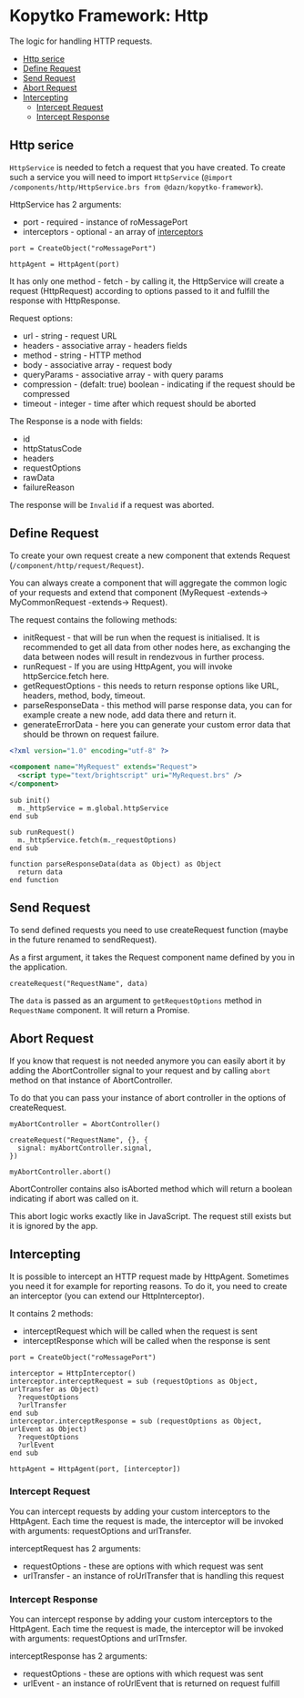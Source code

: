 # Kopytko Framework: Http

The logic for handling HTTP requests.

- [Http serice](#http-serice)
- [Define Request](#define-request)
- [Send Request](#send-request)
- [Abort Request](#abort-request)
- [Intercepting](#intercepting)
  - [Intercept Request](#intercept-request)
  - [Intercept Response](#intercept-response)

## Http serice

`HttpService` is needed to fetch a request that you have created.
To create such a service you will need to import `HttpService` (`@import /components/http/HttpService.brs from @dazn/kopytko-framework`).

HttpService has 2 arguments:
- port - required - instance of roMessagePort
- interceptors - optional - an array of [interceptors](#intercepting)

```
port = CreateObject("roMessagePort")

httpAgent = HttpAgent(port)
```

It has only one method - fetch - by calling it, the HttpService will create a request (HttpRequest) according to options passed to it and fulfill the response with HttpResponse.

Request options:
- url - string - request URL
- headers - associative array - headers fields
- method - string - HTTP method
- body - associative array - request body
- queryParams - associative array - with  query params
- compression - (defalt: true) boolean - indicating if the request should be compressed
- timeout - integer - time after which request should be aborted

The Response is a node with fields:
- id
- httpStatusCode
- headers
- requestOptions
- rawData
- failureReason

The response will be `Invalid` if a request was aborted.

## Define Request

To create your own request create a new component that extends Request (`/component/http/request/Request`).

You can always create a component that will aggregate the common logic of your requests and extend that component (MyRequest -extends-> MyCommonRequest -extends-> Request).

The request contains the following methods:
- initRequest - that will be run when the request is initialised. It is recommended to get all data from other nodes here, as exchanging the data between nodes will result in rendezvous in further process.
- runRequest - If you are using HttpAgent, you will invoke httpSercice.fetch here.
- getRequestOptions - this needs to return response options like URL, headers, method, body, timeout.
- parseResponseData - this method will parse response data, you can for example create a new node, add data there and return it.
- generateErrorData - here you can generate your custom error data that should be thrown on request failure.

```xml
<?xml version="1.0" encoding="utf-8" ?>

<component name="MyRequest" extends="Request">
  <script type="text/brightscript" uri="MyRequest.brs" />
</component>
```

```brs
sub init()
  m._httpService = m.global.httpService
end sub

sub runRequest()
  m._httpService.fetch(m._requestOptions)
end sub

function parseResponseData(data as Object) as Object
  return data
end function
```

## Send Request

To send defined requests you need to use createRequest function (maybe in the future renamed to sendRequest).

As a first argument, it takes the Request component name defined by you in the application.

```
createRequest("RequestName", data)
```

The `data` is passed as an argument to `getRequestOptions` method in `RequestName` component.
It will return a Promise.

## Abort Request

If you know that request is not needed anymore you can easily abort it by adding the AbortController signal to your request and by calling `abort` method on that instance of AbortController.

To do that you can pass your instance of abort controller in the options of createRequest.

```
myAbortController = AbortController()

createRequest("RequestName", {}, {
  signal: myAbortController.signal,
})

myAbortController.abort()
```

AbortController contains also isAborted method which will return a boolean indicating if abort was called on it.

This abort logic works exactly like in JavaScript. The request still exists but it is ignored by the app.

## Intercepting

It is possible to intercept an HTTP request made by HttpAgent.
Sometimes you need it for example for reporting reasons.
To do it, you need to create an interceptor (you can extend our HttpInterceptor).

It contains 2 methods:
- interceptRequest which will be called when the request is sent
- interceptResponse which will be called when the response is sent

```
port = CreateObject("roMessagePort")

interceptor = HttpInterceptor()
interceptor.interceptRequest = sub (requestOptions as Object, urlTransfer as Object)
  ?requestOptions
  ?urlTransfer
end sub
interceptor.interceptResponse = sub (requestOptions as Object, urlEvent as Object)
  ?requestOptions
  ?urlEvent
end sub

httpAgent = HttpAgent(port, [interceptor])
```

### Intercept Request

You can intercept requests by adding your custom interceptors to the HttpAgent. Each time the request is made, the interceptor will be invoked with arguments: requestOptions and urlTransfer.

interceptRequest has 2 arguments:
- requestOptions - these are options with which request was sent
- urlTransfer - an instance of roUrlTransfer that is handling this request

### Intercept Response

You can intercept response by adding your custom interceptors to the HttpAgent. Each time the request is made, the interceptor will be invoked with arguments: requestOptions and urlTrnsfer.

interceptResponse has 2 arguments:
- requestOptions - these are options with which request was sent
- urlEvent - an instance of roUrlEvent that is returned on request fulfill
